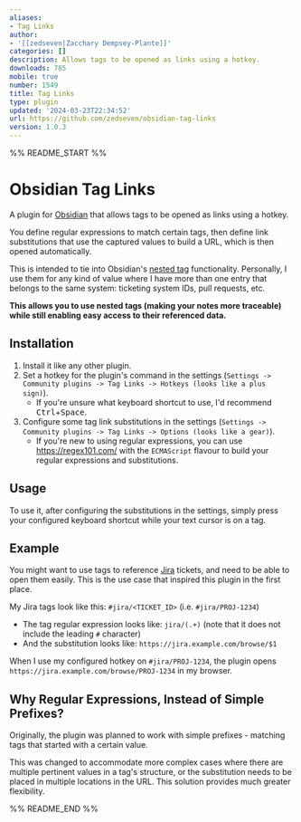 ```yaml
---
aliases:
- Tag Links
author:
- '[[zedseven|Zacchary Dempsey-Plante]]'
categories: []
description: Allows tags to be opened as links using a hotkey.
downloads: 785
mobile: true
number: 1549
title: Tag Links
type: plugin
updated: '2024-03-23T22:34:52'
url: https://github.com/zedseven/obsidian-tag-links
version: 1.0.3
---
```


%% README_START %%

# Obsidian Tag Links
A plugin for [Obsidian](https://obsidian.md) that allows tags to be opened as links using a hotkey.

You define regular expressions to match certain tags, then define link substitutions that use the captured values to
build a URL, which is then opened automatically.

This is intended to tie into Obsidian's [nested tag](https://help.obsidian.md/Editing+and+formatting/Tags#Nested+tags)
functionality. Personally, I use them for any kind of value where I have more than one entry that belongs to the same
system: ticketing system IDs, pull requests, etc.

**This allows you to use nested tags (making your notes more traceable) while still enabling easy access to their
referenced data.**

## Installation
1. Install it like any other plugin.
2. Set a hotkey for the plugin's command in the settings
   (`Settings -> Community plugins -> Tag Links -> Hotkeys (looks like a plus sign)`).
   - If you're unsure what keyboard shortcut to use, I'd recommend <kbd>Ctrl</kbd>+<kbd>Space</kbd>.
3. Configure some tag link substitutions in the settings
   (`Settings -> Community plugins -> Tag Links -> Options (looks like a gear)`).
   - If you're new to using regular expressions, you can use https://regex101.com/ with the `ECMAScript` flavour to
   build your regular expressions and substitutions.

## Usage
To use it, after configuring the substitutions in the settings, simply press your configured keyboard shortcut while
your text cursor is on a tag.

## Example
You might want to use tags to reference [Jira](https://www.atlassian.com/software/jira) tickets, and need to be able to
open them easily. This is the use case that inspired this plugin in the first place.

My Jira tags look like this: `#jira/<TICKET_ID>` (i.e. `#jira/PROJ-1234`)
- The tag regular expression looks like: `jira/(.+)` (note that it does not include the leading `#` character)
- And the substitution looks like: `https://jira.example.com/browse/$1`

When I use my configured hotkey on `#jira/PROJ-1234`, the plugin opens `https://jira.example.com/browse/PROJ-1234` in my
browser.

## Why Regular Expressions, Instead of Simple Prefixes?
Originally, the plugin was planned to work with simple prefixes - matching tags that started with a certain value.

This was changed to accommodate more complex cases where there are multiple pertinent values in a tag's structure, or
the substitution needs to be placed in multiple locations in the URL. This solution provides much greater flexibility.


%% README_END %%